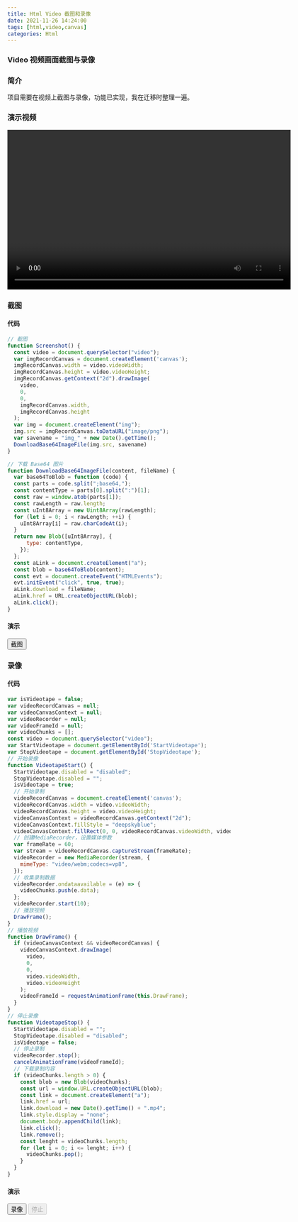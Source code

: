 ```yaml
---
title: Html Video 截图和录像
date: 2021-11-26 14:24:00
tags: [html,video,canvas]
categories: Html
---
```

### Video 视频画面截图与录像
<!-- more -->
### 简介
项目需要在视频上截图与录像，功能已实现，我在迁移时整理一遍。

### 演示视频
<video width="640px" height="360px" crossorigin="anonymous" controls playsinline></video>

<script>
  const startDrawing = () => {
    const video = document.querySelector("video");
    video.src = "../../../../../video/test.mp4";
    video.muted = true;
    video.loop = 'loop';
    video.play();
  };

  window.addEventListener('load', startDrawing);
</script>

### 截图
#### 代码
``` js
// 截图
function Screenshot() {
  const video = document.querySelector("video");
  var imgRecordCanvas = document.createElement('canvas');
  imgRecordCanvas.width = video.videoWidth;
  imgRecordCanvas.height = video.videoHeight;
  imgRecordCanvas.getContext("2d").drawImage(
    video,
    0,
    0,
    imgRecordCanvas.width,
    imgRecordCanvas.height
  );
  var img = document.createElement("img");
  img.src = imgRecordCanvas.toDataURL("image/png");
  var savename = "img_" + new Date().getTime();
  DownloadBase64ImageFile(img.src, savename)
}

// 下载 Base64 图片
function DownloadBase64ImageFile(content, fileName) {
  var base64ToBlob = function (code) {
  const parts = code.split(";base64,");
  const contentType = parts[0].split(":")[1];
  const raw = window.atob(parts[1]);
  const rawLength = raw.length;
  const uInt8Array = new Uint8Array(rawLength);
  for (let i = 0; i < rawLength; ++i) {
    uInt8Array[i] = raw.charCodeAt(i);
  }
  return new Blob([uInt8Array], {
      type: contentType,
    });
  };
  const aLink = document.createElement("a");
  const blob = base64ToBlob(content);
  const evt = document.createEvent("HTMLEvents");
  evt.initEvent("click", true, true);
  aLink.download = fileName;
  aLink.href = URL.createObjectURL(blob);
  aLink.click();
}
```

#### 演示
<button type="button" onclick="Screenshot()">截图</button>

<script>
// 截图
function Screenshot() {
  const video = document.querySelector("video");
  var imgRecordCanvas = document.createElement('canvas');
  imgRecordCanvas.width = video.videoWidth;
  imgRecordCanvas.height = video.videoHeight;
  imgRecordCanvas.getContext("2d").drawImage(
    video,
    0,
    0,
    imgRecordCanvas.width,
    imgRecordCanvas.height
  );
  var img = document.createElement("img");
  img.src = imgRecordCanvas.toDataURL("image/png");
  var savename = "img_" + new Date().getTime();
  DownloadBase64ImageFile(img.src, savename)
}

// 下载 Base64 图片
function DownloadBase64ImageFile(content, fileName) {
  var base64ToBlob = function (code) {
  const parts = code.split(";base64,");
  const contentType = parts[0].split(":")[1];
  const raw = window.atob(parts[1]);
  const rawLength = raw.length;
  const uInt8Array = new Uint8Array(rawLength);
  for (let i = 0; i < rawLength; ++i) {
    uInt8Array[i] = raw.charCodeAt(i);
  }
  return new Blob([uInt8Array], {
      type: contentType,
    });
  };
  const aLink = document.createElement("a");
  const blob = base64ToBlob(content);
  const evt = document.createEvent("HTMLEvents");
  evt.initEvent("click", true, true);
  aLink.download = fileName;
  aLink.href = URL.createObjectURL(blob);
  aLink.click();
}
</script>

### 录像
#### 代码
``` js
var isVideotape = false;
var videoRecordCanvas = null;
var videoCanvasContext = null;
var videoRecorder = null;
var videoFrameId = null;
var videoChunks = [];
const video = document.querySelector("video");
var StartVideotape = document.getElementById('StartVideotape');
var StopVideotape = document.getElementById('StopVideotape');
// 开始录像
function VideotapeStart() {
  StartVideotape.disabled = "disabled";
  StopVideotape.disabled = "";
  isVideotape = true;
  // 开始录制
  videoRecordCanvas = document.createElement('canvas');
  videoRecordCanvas.width = video.videoWidth;
  videoRecordCanvas.height = video.videoHeight;
  videoCanvasContext = videoRecordCanvas.getContext("2d");
  videoCanvasContext.fillStyle = "deepskyblue";
  videoCanvasContext.fillRect(0, 0, videoRecordCanvas.videoWidth, videoRecordCanvas.videoHeight);
  // 创建MediaRecorder，设置媒体参数
  var frameRate = 60;
  var stream = videoRecordCanvas.captureStream(frameRate);
  videoRecorder = new MediaRecorder(stream, {
    mimeType: "video/webm;codecs=vp8",
  });
  // 收集录制数据
  videoRecorder.ondataavailable = (e) => {
    videoChunks.push(e.data);
  };
  videoRecorder.start(10);
  // 播放视频
  DrawFrame();
}
// 播放视频
function DrawFrame() {
  if (videoCanvasContext && videoRecordCanvas) {
    videoCanvasContext.drawImage(
      video,
      0,
      0,
      video.videoWidth,
      video.videoHeight
    );
    videoFrameId = requestAnimationFrame(this.DrawFrame);
  }
}
// 停止录像
function VideotapeStop() {
  StartVideotape.disabled = "";
  StopVideotape.disabled = "disabled";
  isVideotape = false;
  // 停止录制
  videoRecorder.stop();
  cancelAnimationFrame(videoFrameId);
  // 下载录制内容
  if (videoChunks.length > 0) {
    const blob = new Blob(videoChunks);
    const url = window.URL.createObjectURL(blob);
    const link = document.createElement("a");
    link.href = url;
    link.download = new Date().getTime() + ".mp4";
    link.style.display = "none";
    document.body.appendChild(link);
    link.click();
    link.remove();
    const lenght = videoChunks.length;
    for (let i = 0; i <= lenght; i++) {
      videoChunks.pop();
    }
  }
}
```

#### 演示
<div>
<button type="button" id="StartVideotape" onclick='VideotapeStart()'>录像</button>
<button type="button" id="StopVideotape" disabled='disabled' onclick='VideotapeStop()'>停止</button>
</div>

<script>
var isVideotape = false;
var videoRecordCanvas = null;
var videoCanvasContext = null;
var videoRecorder = null;
var videoFrameId = null;
var videoChunks = [];
const video = document.querySelector("video");
var StartVideotape = document.getElementById('StartVideotape');
var StopVideotape = document.getElementById('StopVideotape');
// 开始录像
function VideotapeStart() {
  StartVideotape.disabled = "disabled";
  StopVideotape.disabled = "";
  isVideotape = true;
  // 开始录制
  videoRecordCanvas = document.createElement('canvas');
  videoRecordCanvas.width = video.videoWidth;
  videoRecordCanvas.height = video.videoHeight;
  videoCanvasContext = videoRecordCanvas.getContext("2d");
  videoCanvasContext.fillStyle = "deepskyblue";
  videoCanvasContext.fillRect(0, 0, videoRecordCanvas.videoWidth, videoRecordCanvas.videoHeight);
  // 创建MediaRecorder，设置媒体参数
  var frameRate = 60;
  var stream = videoRecordCanvas.captureStream(frameRate);
  videoRecorder = new MediaRecorder(stream, {
    mimeType: "video/webm;codecs=vp8",
  });
  // 收集录制数据
  videoRecorder.ondataavailable = (e) => {
    videoChunks.push(e.data);
  };
  videoRecorder.start(10);
  // 播放视频
  DrawFrame();
}
// 播放视频
function DrawFrame() {
  if (videoCanvasContext && videoRecordCanvas) {
    videoCanvasContext.drawImage(
      video,
      0,
      0,
      video.videoWidth,
      video.videoHeight
    );
    videoFrameId = requestAnimationFrame(this.DrawFrame);
  }
}
// 停止录像
function VideotapeStop() {
  StartVideotape.disabled = "";
  StopVideotape.disabled = "disabled";
  isVideotape = false;
  // 停止录制
  videoRecorder.stop();
  cancelAnimationFrame(videoFrameId);
  // 下载录制内容
  if (videoChunks.length > 0) {
    const blob = new Blob(videoChunks);
    const url = window.URL.createObjectURL(blob);
    const link = document.createElement("a");
    link.href = url;
    link.download = 'video_' + new Date().getTime() + ".mp4";
    link.style.display = "none";
    document.body.appendChild(link);
    link.click();
    link.remove();
    const lenght = videoChunks.length;
    for (let i = 0; i <= lenght; i++) {
      videoChunks.pop();
    }
  }
}
</script>